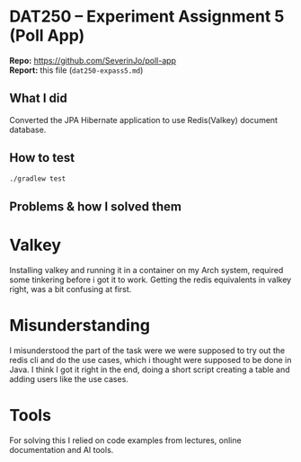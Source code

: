 # DAT250 – Experiment Assignment 5 (Poll App)

**Repo:** https://github.com/SeverinJo/poll-app  
**Report:** this file (`dat250-expass5.md`)

## What I did
Converted the JPA Hibernate application to use Redis(Valkey) document database.

## How to test
```bash
./gradlew test
```

##  Problems & how I solved them

# Valkey
Installing valkey and running it in a container on my Arch system, required some tinkering before i got it to work. Getting the redis equivalents in valkey right, was a bit confusing at first.

# Misunderstanding
I misunderstood the part of the task were we were supposed to try out the redis cli and do the use cases, which i thought were supposed to be done in Java. I think I got it right in the end, doing a short script creating a table and adding users like the use cases.

# Tools
For solving this I relied on code examples from lectures, online documentation and AI tools.
